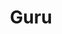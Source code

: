 ---
title: Guru
category: paintings
series: emotion
year: 2017
image: guru.jpg
size: 140cmx60cm
materials: oil on canvas
---